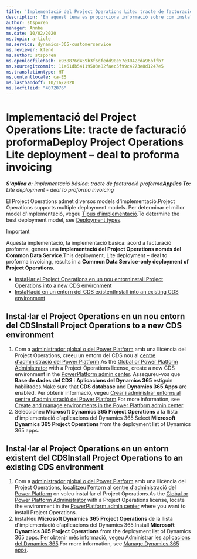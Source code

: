 ```yaml
---
title: 'Implementació del Project Operations Lite: tracte de facturació proforma'
description: 'En aquest tema es proporciona informació sobre com instal·lar la implementació bàsica del Project Operations: acord a facturació proforma.'
author: stsporen
manager: Annbe
ms.date: 10/02/2020
ms.topic: article
ms.service: dynamics-365-customerservice
ms.reviewer: kfend
ms.author: stsporen
ms.openlocfilehash: e938876d459b3f6dfedd90e57e3042cda96bffb7
ms.sourcegitcommit: 11a61db54119503e82faec5f99c4273e8d1247e5
ms.translationtype: HT
ms.contentlocale: ca-ES
ms.lasthandoff: 10/16/2020
ms.locfileid: "4072076"
---
```

# <a name="deploy-project-operations-lite-deployment--deal-to-proforma-invoicing"></a><span data-ttu-id="b43fe-103">Implementació del Project Operations Lite: tracte de facturació proforma</span><span class="sxs-lookup"><span data-stu-id="b43fe-103">Deploy Project Operations Lite deployment – deal to proforma invoicing</span></span>

<span data-ttu-id="b43fe-104">_**S'aplica a:** implementació bàsica: tracte de facturació proforma_</span><span class="sxs-lookup"><span data-stu-id="b43fe-104">_**Applies To:** Lite deployment - deal to proforma invoicing_</span></span>

<span data-ttu-id="b43fe-105">El Project Operations admet diversos models d'implementació.</span><span class="sxs-lookup"><span data-stu-id="b43fe-105">Project Operations supports multiple deployment models.</span></span> <span data-ttu-id="b43fe-106">Per determinar el millor model d'implementació, vegeu [Tipus d'implementació](determine-deployment-type.md).</span><span class="sxs-lookup"><span data-stu-id="b43fe-106">To determine the best deployment model, see [Deployment types](determine-deployment-type.md).</span></span>


> [!IMPORTANT]
> <span data-ttu-id="b43fe-107">Aquesta implementació, la implementació bàsica: acord a facturació proforma, genera una **implementació del Project Operations només del Common Data Service**.</span><span class="sxs-lookup"><span data-stu-id="b43fe-107">This deployment, Lite deployment – deal to proforma invoicing, results in a **Common Data Service-only deployment of Project Operations**.</span></span>

- [<span data-ttu-id="b43fe-108">Instal·lar el Project Operations en un nou entorn</span><span class="sxs-lookup"><span data-stu-id="b43fe-108">Install Project Operations into a new CDS environment</span></span>](#new)
- [<span data-ttu-id="b43fe-109">Instal·lació en un entorn del CDS existent</span><span class="sxs-lookup"><span data-stu-id="b43fe-109">Install into an existing CDS environment</span></span>](#existing)



## <a name="install-project-operations-to-a-new-cds-environment"></a><a name="new"></a><span data-ttu-id="b43fe-110">Instal·lar el Project Operations en un nou entorn del CDS</span><span class="sxs-lookup"><span data-stu-id="b43fe-110">Install Project Operations to a new CDS environment</span></span>

1. <span data-ttu-id="b43fe-111">Com a [administrador global o del Power Platform](https://docs.microsoft.com/power-platform/admin/global-service-administrators-can-administer-without-license) amb una llicència del Project Operations, creeu un entorn del CDS nou al [centre d'administració del Power Platform](https://admin.powerplatform.com).</span><span class="sxs-lookup"><span data-stu-id="b43fe-111">As the [Global or Power Platform Administrator](https://docs.microsoft.com/power-platform/admin/global-service-administrators-can-administer-without-license) with a Project Operations license, create a new CDS environment in the [PowerPlatform admin center](https://admin.powerplatform.com).</span></span> <span data-ttu-id="b43fe-112">Assegureu-vos que **Base de dades del CDS** i **Aplicacions del Dynamics 365** estiguin habilitades.</span><span class="sxs-lookup"><span data-stu-id="b43fe-112">Make sure that **CDS database** and **Dynamics 365 Apps** are enabled.</span></span> <span data-ttu-id="b43fe-113">Per obtenir informació, vegeu [Crear i administrar entorns al centre d'administració del Power Platform](https://docs.microsoft.com/power-platform/admin/create-environment#create-an-environment-in-the-power-platform-admin-center).</span><span class="sxs-lookup"><span data-stu-id="b43fe-113">For more information, see [Create and manage environments in the Power Platform admin center](https://docs.microsoft.com/power-platform/admin/create-environment#create-an-environment-in-the-power-platform-admin-center).</span></span>
2. <span data-ttu-id="b43fe-114">Seleccioneu **Microsoft Dynamics 365 Project Operations** a la llista d'implementació d'aplicacions del Dynamics 365.</span><span class="sxs-lookup"><span data-stu-id="b43fe-114">Select **Microsoft Dynamics 365 Project Operations** from the deployment list of Dynamics 365 apps.</span></span>


## <a name="install-project-operations-to-an-existing-cds-environment"></a><a name="existing"></a><span data-ttu-id="b43fe-115">Instal·lar el Project Operations en un entorn existent del CDS</span><span class="sxs-lookup"><span data-stu-id="b43fe-115">Install Project Operations to an existing CDS environment</span></span>

1. <span data-ttu-id="b43fe-116">Com a [administrador global o del Power Platform](https://docs.microsoft.com/power-platform/admin/global-service-administrators-can-administer-without-license) amb una llicència del Project Operations, localitzeu l'entorn al [centre d'administració del Power Platform](https://admin.powerplatform.com) on voleu instal·lar el Project Operations.</span><span class="sxs-lookup"><span data-stu-id="b43fe-116">As the [Global or Power Platform Administrator](https://docs.microsoft.com/power-platform/admin/global-service-administrators-can-administer-without-license) with a Project Operations license, locate the environment in the [PowerPlatform admin center](https://admin.powerplatform.com) where you want to install Project Operations.</span></span>
2. <span data-ttu-id="b43fe-117">Instal·leu **Microsoft Dynamics 365 Project Operations** de la llista d'implementació d'aplicacions del Dynamics 365.</span><span class="sxs-lookup"><span data-stu-id="b43fe-117">Install **Microsoft Dynamics 365 Project Operations** from the deployment list of Dynamics 365 apps.</span></span> <span data-ttu-id="b43fe-118">Per obtenir més informació, vegeu [Administrar les aplicacions del Dynamics 365](https://docs.microsoft.com/power-platform/admin/manage-apps).</span><span class="sxs-lookup"><span data-stu-id="b43fe-118">For more information, see [Manage Dynamics 365 apps](https://docs.microsoft.com/power-platform/admin/manage-apps).</span></span>


